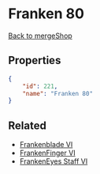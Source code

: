 # Franken 80

<no description available>

[Back to mergeShop](../merge-shops.md)

## Properties

```json
{
    "id": 221,
    "name": "Franken 80"
}
```

## Related

- [Frankenblade VI](../items/12820-frankenblade-vi.md)
- [FrankenFinger VI](../items/12821-frankenfinger-vi.md)
- [FrankenEyes Staff VI](../items/12822-frankeneyes-staff-vi.md)

